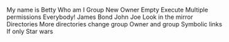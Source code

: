My name is Betty
Who am I 
Group
New Owner
Empty
Execute
Multiple permissions
Everybody!
James Bond
John Joe
Look in the mirror
Directories
More directories
change group
Owner and group
Symbolic links
If only
Star wars

